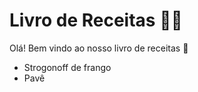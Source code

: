 # Livro de Receitas :man_cook:

Olá! Bem vindo ao nosso livro de receitas :wave:

- Strogonoff de frango
- Pavê